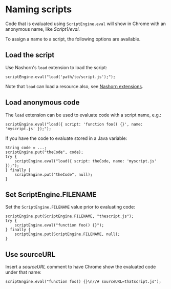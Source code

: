 # Naming scripts

Code that is evaluated using `ScriptEngine.eval` will show in Chrome
with an anonymous name, like _Script1/eval_.

To assign a name to a script, the following options are available.

## Load the script

Use Nashorn's `load` extension to load the script:

    scriptEngine.eval("load('path/to/script.js');");

Note that `load` can load a resource also, see [Nashorn extensions](https://wiki.openjdk.java.net/display/Nashorn/Nashorn+extensions#Nashornextensions-load).

## Load anonymous code

The `load` extension can be used to evaluate code with a script name, e.g.:

    scriptEngine.eval("load({ script: 'function foo() {}', name: 'myscript.js' });");

If you have the code to evaluate stored in a Java variable:

    String code = ...;
    scriptEngine.put("theCode", code);
    try {
        scriptEngine.eval("load({ script: theCode, name: 'myscript.js' });");
    } finally {
        scriptEngine.put("theCode", null);
    }

## Set ScriptEngine.FILENAME

Set the `ScriptEngine.FILENAME` value prior to evaluating code:

    scriptEngine.put(ScriptEngine.FILENAME, "thescript.js");
    try {
        scriptEngine.eval("function foo() {}");
    } finally {
        scriptEngine.put(ScriptEngine.FILENAME, null);
    }

## Use sourceURL

Insert a _sourceURL_ comment to have Chrome show the evaluated code under that name:

    scriptEngine.eval("function foo() {}\n//# sourceURL=thatscript.js");

